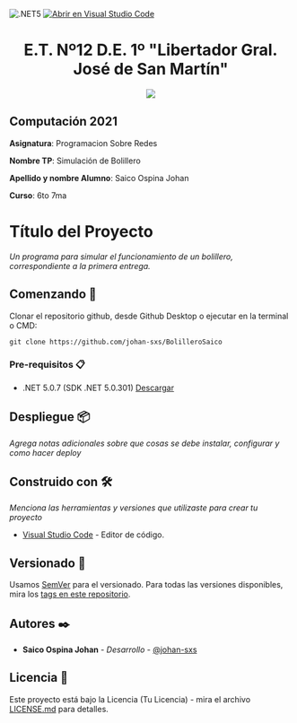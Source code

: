 ![.NET5](https://github.com/johan-sxs/BolilleroSaico/workflows/.NET5/badge.svg?branch=TareaSinConcurrencia) [![Abrir en Visual Studio Code](https://open.vscode.dev/badges/open-in-vscode.svg)](https://open.vscode.dev/johan-sxs/BolilleroSaico)
<h1 align="center">E.T. Nº12 D.E. 1º "Libertador Gral. José de San Martín"</h1>
<p align="center">
  <img src="https://et12.edu.ar/imgs/et12.png">
</p>

## Computación 2021

**Asignatura**: Programacion Sobre Redes

**Nombre TP**: Simulación de Bolillero

**Apellido y nombre Alumno**: Saico Ospina Johan

**Curso**: 6to 7ma

# Título del Proyecto

_Un programa para simular el funcionamiento de un bolillero, correspondiente a la primera entrega._

## Comenzando 🚀

Clonar el repositorio github, desde Github Desktop o ejecutar en la terminal o CMD:

```
git clone https://github.com/johan-sxs/BolilleroSaico
```

### Pre-requisitos 📋

- .NET 5.0.7 (SDK .NET 5.0.301) [Descargar](https://dotnet.microsoft.com/download/dotnet/5.0)

## Despliegue 📦

_Agrega notas adicionales sobre que cosas se debe instalar, configurar y como hacer deploy_

## Construido con 🛠️

_Menciona las herramientas y versiones que utilizaste para crear tu proyecto_

* [Visual Studio Code](https://code.visualstudio.com/#alt-downloads) - Editor de código.

## Versionado 📌

Usamos [SemVer](http://semver.org/) para el versionado. Para todas las versiones disponibles, mira los [tags en este repositorio](https://github.com/johan-sxs/BolilleroSaico/tags).

## Autores ✒️

* **Saico Ospina Johan** - *Desarrollo* - [@johan-sxs](https://github.com/johan-sxs)

## Licencia 📄

Este proyecto está bajo la Licencia (Tu Licencia) - mira el archivo [LICENSE.md](LICENSE.md) para detalles.